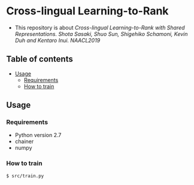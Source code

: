 # Cross-lingual Learning-to-Rank
- This repository is about *Cross-lingual Learning-to-Rank with Shared Representations. Shota Sasaki, Shuo Sun, Shigehiko Schamoni, Kevin Duh and Kentaro Inui. NAACL2019*

## Table of contents
  - [Usage](#usage)
    - [Requirements](#requirements)
    - [How to train](#how-to-train)


## Usage

### Requirements
- Python version 2.7
- chainer
- numpy

### How to train

```
$ src/train.py
```

  


